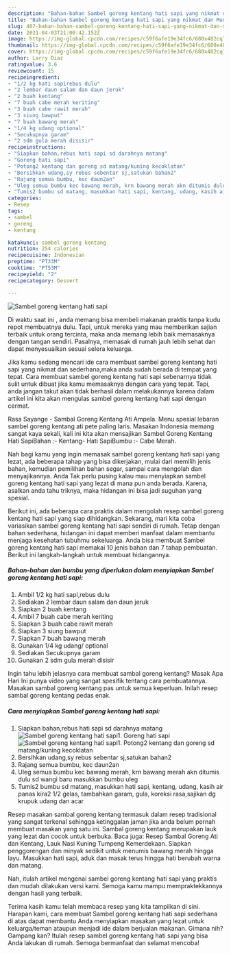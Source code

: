 ```yaml
---
description: "Bahan-bahan Sambel goreng kentang hati sapi yang nikmat dan Mudah Dibuat"
title: "Bahan-bahan Sambel goreng kentang hati sapi yang nikmat dan Mudah Dibuat"
slug: 407-bahan-bahan-sambel-goreng-kentang-hati-sapi-yang-nikmat-dan-mudah-dibuat
date: 2021-04-03T21:00:42.152Z
image: https://img-global.cpcdn.com/recipes/c59f6afe19e34fc6/680x482cq70/sambel-goreng-kentang-hati-sapi-foto-resep-utama.jpg
thumbnail: https://img-global.cpcdn.com/recipes/c59f6afe19e34fc6/680x482cq70/sambel-goreng-kentang-hati-sapi-foto-resep-utama.jpg
cover: https://img-global.cpcdn.com/recipes/c59f6afe19e34fc6/680x482cq70/sambel-goreng-kentang-hati-sapi-foto-resep-utama.jpg
author: Larry Diaz
ratingvalue: 3.6
reviewcount: 15
recipeingredient:
- "1/2 kg hati sapirebus dulu"
- "2 lembar daun salam dan daun jeruk"
- "2 buah kentang"
- "7 buah cabe merah keriting"
- "3 buah cabe rawit merah"
- "3 siung bawput"
- "7 buah bawang merah"
- "1/4 kg udang optional"
- "Secukupnya garam"
- "2 sdm gula merah disisir"
recipeinstructions:
- "Siapkan bahan,rebus hati sapi sd darahnya matang"
- "Goreng hati sapi"
- "Potong2 kentang dan goreng sd matang/kuning kecoklatan"
- "Bersihkan udang,sy rebus sebentar sj,satukan bahan2"
- "Rajang semua bumbu, kec daun2an"
- "Uleg semua bumbu kec bawang merah, krn bawang merah akn ditumis dulu sd wangi baru masukkan bumbu uleg"
- "Tumis2 bumbu sd matang, masukkan hati sapi, kentang, udang, kasih air panas kira2 1/2 gelas, tambahkan garam, gula, koreksi rasa,sajikan dg krupuk udang dan acar"
categories:
- Resep
tags:
- sambel
- goreng
- kentang

katakunci: sambel goreng kentang 
nutrition: 254 calories
recipecuisine: Indonesian
preptime: "PT33M"
cooktime: "PT53M"
recipeyield: "2"
recipecategory: Dessert

---
```



![Sambel goreng kentang hati sapi](https://img-global.cpcdn.com/recipes/c59f6afe19e34fc6/680x482cq70/sambel-goreng-kentang-hati-sapi-foto-resep-utama.jpg)

Di waktu  saat ini , anda memang bisa membeli makanan praktis tanpa kudu repot membuatnya dulu. Tapi, untuk mereka yang mau memberikan sajian terbaik untuk orang tercinta, maka anda memang lebih baik memasaknya dengan tangan sendiri. Pasalnya, memasak di rumah jauh lebih sehat dan dapat menyesuaikan sesuai selera keluarga.

Jika kamu sedang mencari ide cara membuat sambel goreng kentang hati sapi yang nikmat dan sederhana,maka anda sudah berada di tempat yang tepat. Cara membuat sambel goreng kentang hati sapi  sebenarnya tidak sulit untuk dibuat jika kamu memasaknya dengan cara yang tepat. Tapi, anda jangan takut akan tidak berhasil dalam melakukannya 
karena dalam artikel ini kita akan mengulas sambel goreng kentang hati sapi dengan cermat.  

Rasa Sayange - Sambal Goreng Kentang Ati Ampela. Menu spesial lebaran sambel goreng kentang ati pete paling laris. Masakan Indonesia memang sangat kaya sekali, kali ini kita akan mensajikan Sambel Goreng Kentang Hati SapiBahan :- Kentang- Hati SapiBumbu :- Cabe Merah.

Nah bagi kamu yang ingin memasak sambel goreng kentang hati sapi yang lezat, ada beberapa tahap yang bisa dikerjakan, mulai dari memilih jenis bahan, kemudian pemilihan bahan segar, sampai cara mengolah dan menyajikannya. Anda Tak perlu pusing kalau mau menyiapkan sambel goreng kentang hati sapi yang lezat di mana pun anda berada. Karena, asalkan anda  tahu triknya, maka hidangan ini bisa jadi suguhan yang spesial.

Berikut ini, ada beberapa cara praktis  dalam mengolah resep sambel goreng kentang hati sapi yang siap dihidangkan. Sekarang, mari kita coba variasikan sambel goreng kentang hati sapi sendiri di rumah. Tetap dengan bahan sederhana, hidangan ini dapat memberi manfaat dalam membantu menjaga kesehatan tubuhmu sekeluarga. Anda bisa membuat Sambel goreng kentang hati sapi memakai 10 jenis bahan dan 7 tahap pembuatan. Berikut ini langkah-langkah untuk membuat hidangannya.

<!--inarticleads1-->

##### Bahan-bahan dan bumbu yang diperlukan dalam menyiapkan Sambel goreng kentang hati sapi:

1. Ambil 1/2 kg hati sapi,rebus dulu
1. Sediakan 2 lembar daun salam dan daun jeruk
1. Siapkan 2 buah kentang
1. Ambil 7 buah cabe merah keriting
1. Siapkan 3 buah cabe rawit merah
1. Siapkan 3 siung bawput
1. Siapkan 7 buah bawang merah
1. Gunakan 1/4 kg udang/ optional
1. Sediakan Secukupnya garam
1. Gunakan 2 sdm gula merah disisir


Ingin tahu lebih jelasnya cara membuat sambal goreng kentang? Masak Apa Hari Ini punya video yang sangat spesifik tentang cara pembuatannya. Masakan sambal goreng kentang pas untuk semua keperluan. Inilah resep sambal goreng kentang pedas enak. 

<!--inarticleads2-->

##### Cara menyiapkan Sambel goreng kentang hati sapi:

1. Siapkan bahan,rebus hati sapi sd darahnya matang
<img src="https://img-global.cpcdn.com/steps/8a2414db88114bee/160x128cq70/sambel-goreng-kentang-hati-sapi-langkah-memasak-1-foto.jpg" alt="Sambel goreng kentang hati sapi">1. Goreng hati sapi
<img src="https://img-global.cpcdn.com/steps/9fc0e843929e8f3b/160x128cq70/sambel-goreng-kentang-hati-sapi-langkah-memasak-2-foto.jpg" alt="Sambel goreng kentang hati sapi">1. Potong2 kentang dan goreng sd matang/kuning kecoklatan
1. Bersihkan udang,sy rebus sebentar sj,satukan bahan2
1. Rajang semua bumbu, kec daun2an
1. Uleg semua bumbu kec bawang merah, krn bawang merah akn ditumis dulu sd wangi baru masukkan bumbu uleg
1. Tumis2 bumbu sd matang, masukkan hati sapi, kentang, udang, kasih air panas kira2 1/2 gelas, tambahkan garam, gula, koreksi rasa,sajikan dg krupuk udang dan acar


Resep masakan sambal goreng kentang termasuk dalam resep tradisional yang sangat terkenal sehingga ketinggalan jaman jika anda belum pernah membuat masakan yang satu ini. Sambal goreng kentang merupakan lauk yang lezat dan cocok untuk berbuka. Baca juga: Resep Sambal Goreng Ati dan Kentang, Lauk Nasi Kuning Tumpeng Kemerdekaan. Siapkan penggorengan dan minyak sedikit untuk menumis bawang merah hingga layu. Masukkan hati sapi, aduk dan masak terus hingga hati berubah warna dan matang. 

Nah, itulah artikel mengenai  sambel goreng kentang hati sapi  yang praktis dan mudah dilakukan versi kami. Semoga kamu mampu mempraktekkannya dengan hasil yang terbaik. 

Terima kasih kamu telah membaca resep yang kita tampilkan di sini. Harapan kami, cara membuat  Sambel goreng kentang hati sapi sederhana di atas dapat membantu Anda menyiapkan masakan yang lezat untuk keluarga/teman ataupun menjadi ide dalam berjualan makanan. Gimana nih? Gampang kan? Itulah resep sambel goreng kentang hati sapi yang bisa Anda lakukan di rumah. Semoga bermanfaat dan selamat mencoba!

